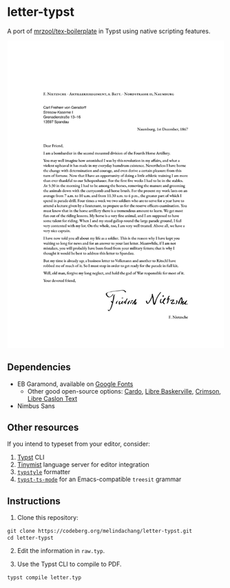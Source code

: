 # letter-typst

A port of [mrzool/tex-boilerplate](https://github.com/mrzool/letter-boilerplate) in Typst using native scripting features.

![Sample letter](assets/thumbnail_1.png)

## Dependencies
- EB Garamond, available on [Google Fonts](https://fonts.google.com/specimen/EB+Garamond)
  - Other good open-source options: [Cardo](https://fonts.google.com/specimen/Cardo), [Libre Baskerville](https://fonts.google.com/specimen/Libre+Baskerville), [Crimson](https://fonts.google.com/specimen/Crimson+Text), [Libre Caslon Text](https://fonts.google.com/specimen/Libre+Caslon+Text)
- Nimbus Sans

## Other resources

If you intend to typeset from your editor, consider:
1. [Typst](https://github.com/typst/typst#installation) CLI
2. [Tinymist](https://myriad-dreamin.github.io/tinymist/frontend/main.html) language server for editor integration
3. [`typstyle`](https://enter-tainer.github.io/typstyle/) formatter
4. [`typst-ts-mode`](https://codeberg.org/meow_king/typst-ts-mode) for an Emacs-compatible `treesit` grammar

## Instructions

1. Clone this repository:

```
git clone https://codeberg.org/melindachang/letter-typst.git
cd letter-typst
```

2. Edit the information in `raw.typ`.

3. Use the Typst CLI to compile to PDF.
```
typst compile letter.typ
```

